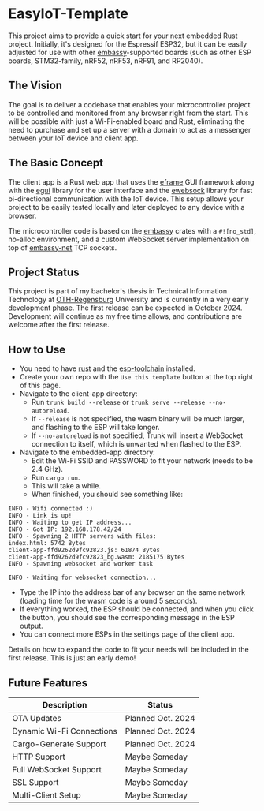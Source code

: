 # EasyIoT-Template
This project aims to provide a quick start for your next embedded Rust project. Initially, it's designed for the Espressif ESP32, but it can be easily adjusted for use with other [embassy](https://embassy.dev/)-supported boards (such as other ESP boards, STM32-family, nRF52, nRF53, nRF91, and RP2040).

## The Vision
The goal is to deliver a codebase that enables your microcontroller project to be controlled and monitored from any browser right from the start. This will be possible with just a Wi-Fi-enabled board and Rust, eliminating the need to purchase and set up a server with a domain to act as a messenger between your IoT device and client app.

## The Basic Concept
The client app is a Rust web app that uses the [eframe](https://github.com/emilk/eframe_template) GUI framework along with the [egui](https://github.com/emilk/egui/) library for the user interface and the [ewebsock](https://github.com/rerun-io/ewebsock) library for fast bi-directional communication with the IoT device. This setup allows your project to be easily tested locally and later deployed to any device with a browser.

The microcontroller code is based on the [embassy](https://embassy.dev/) crates with a `#![no_std]`, no-alloc environment, and a custom WebSocket server implementation on top of [embassy-net](https://docs.embassy.dev/embassy-net/git/default/index.html) TCP sockets.

## Project Status
This project is part of my bachelor's thesis in Technical Information Technology at [OTH-Regensburg](https://www.oth-regensburg.de/) University and is currently in a very early development phase. The first release can be expected in October 2024. Development will continue as my free time allows, and contributions are welcome after the first release.

## How to Use
- You need to have [rust](https://www.rust-lang.org/tools/install) and the [esp-toolchain](https://docs.esp-rs.org/book/installation/index.html) installed.
- Create your own repo with the `Use this template` button at the top right of this page.
- Navigate to the client-app directory:
  - Run `trunk build --release` or `trunk serve --release --no-autoreload`.
  - If `--release` is not specified, the wasm binary will be much larger, and flashing to the ESP will take longer.
  - If `--no-autoreload` is not specified, Trunk will insert a WebSocket connection to itself, which is unwanted when flashed to the ESP.
- Navigate to the embedded-app directory:
  - Edit the Wi-Fi SSID and PASSWORD to fit your network (needs to be 2.4 GHz).
  - Run `cargo run`.
  - This will take a while.
  - When finished, you should see something like:
``` 
INFO - Wifi connected :)
INFO - Link is up!
INFO - Waiting to get IP address...
INFO - Got IP: 192.168.178.42/24
INFO - Spawning 2 HTTP servers with files:
index.html: 5742 Bytes
client-app-ffd9262d9fc92823.js: 61874 Bytes
client-app-ffd9262d9fc92823_bg.wasm: 2185175 Bytes
INFO - Spawning websocket and worker task

INFO - Waiting for websocket connection...
```
- Type the IP into the address bar of any browser on the same network (loading time for the wasm code is around 5 seconds).
- If everything worked, the ESP should be connected, and when you click the button, you should see the corresponding message in the ESP output.
- You can connect more ESPs in the settings page of the client app.

Details on how to expand the code to fit your needs will be included in the first release. This is just an early demo!

## Future Features
| Description               | Status         |
|---------------------------|----------------|
| OTA Updates               | Planned Oct. 2024 |
| Dynamic Wi-Fi Connections | Planned Oct. 2024 |
| Cargo-Generate Support    | Planned Oct. 2024 |
| HTTP Support              | Maybe Someday  |
| Full WebSocket Support    | Maybe Someday  |
| SSL Support               | Maybe Someday  |
| Multi-Client Setup        | Maybe Someday  |

